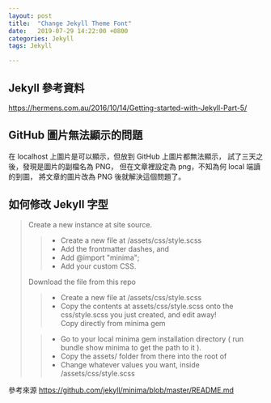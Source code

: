 ```yaml
---
layout: post
title:  "Change Jekyll Theme Font"
date:   2019-07-29 14:22:00 +0800
categories: Jekyll
tags: Jekyll

---
```


## Jekyll 參考資料

https://hermens.com.au/2016/10/14/Getting-started-with-Jekyll-Part-5/  

## GitHub 圖片無法顯示的問題
在 localhost 上圖片是可以顯示，但放到 GitHub 上圖片都無法顯示，
試了三天之後，發現是圖片的副檔名為 PNG，
但在文章裡設定為 png，不知為何 local 端讀的到圖，
將文章的圖片改為 PNG 後就解決這個問題了。


## 如何修改 Jekyll 字型


> Create a new instance at site source.  
>
>> * Create a new file at <your-site>/assets/css/style.scss    
>> * Add the frontmatter dashes, and  
>> * Add @import "minima";
>> * Add your custom CSS.  
>  
> Download the file from this repo  
>
>>  * Create a new file at <your-site>/assets/css/style.scss
>>  * Copy the contents at assets/css/style.scss onto the css/style.scss you just created, and edit away!    
> Copy directly from minima gem  
>
>>  * Go to your local minima gem installation directory ( run bundle show minima to get the path to it ).  
>>  * Copy the assets/ folder from there into the root of <your-site>    
>>  * Change whatever values you want, inside <your-site>/assets/css/style.scss  

參考來源
https://github.com/jekyll/minima/blob/master/README.md

